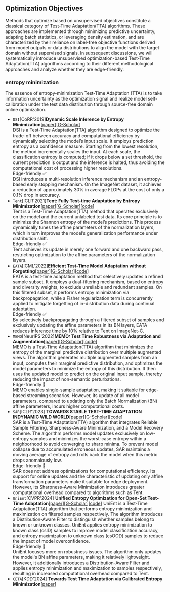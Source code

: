 ## Optimization Objectives
Methods that optimize based on unsupervised objectives constitute a classical category of Test-Time Adaptation(TTA) algorithms. These approaches are implemented through minimizing predictive uncertainty, adapting batch statistics, or leveraging density estimation, and are characterized by their reliance on label-free objective functions derived from model outputs or data distributions to align the model with the target domain without supervised signals. In subsequent discussions, we will systematically introduce unsupervised optimization-based Test-Time Adaptation(TTA) algorithms according to their different methodological approaches and analyze whether they are edge-friendly.
### entropy minimization
The essence of entropy-minimization Test-Time Adaptation (TTA) is to take information uncertainty as the optimization signal and realize model self-calibration under the test data distribution through source-free domain online optimization.  
- `DSI`[CoRR'2019]**Dynamic Scale Inference by Entropy Minimization**[[paper](https://arxiv.org/pdf/1908.03182)][[G-Scholar](https://scholar.google.com/scholar?hl=en&as_sdt=0%2C5&q=Dynamic+Scale+Inference+by+Entropy+Minimization&btnG=)]            
DSI is a Test-Time Adaptation(TTA) algorithm designed to optimize the trade-off between accuracy and computational efficiency by dynamically selecting the model’s input scale. It employs prediction entropy as a confidence measure. Starting from the lowest resolution, the method incrementally scales the input. At each scale, the classification entropy is computed; if it drops below a set threshold, the current prediction is output and the inference is halted, thus avoiding the computational cost of processing higher resolutions.   
Edge-friendly&nbsp;✅   
DSI introduces a multi-resolution inference mechanism and an entropy-based early stopping mechanism. On the ImageNet dataset, it achieves a reduction of approximately 30% in average FLOPs at the cost of only a 0.1% drop in accuracy.
- `Tent`[ICLR'2021]**Tent: Fully Test-time Adaptation by Entropy Minimization**[[paper](https://arxiv.org/abs/2006.10726)][[G-Scholar](https://scholar.google.com/scholar?hl=en&as_sdt=0%2C5&q=Tent%3A+Fully+Test-time+Adaptation+by+Entropy+Minimization&btnG=)][[code](https://github.com/DequanWang/tent)]  
Tent is a Test-Time Adaptation(TTA) method that operates exclusively on the model and the current unlabeled test data. Its core principle is to minimize the Shannon entropy of the model’s predictions. This process dynamically tunes the affine parameters of the normalization layers, which in turn improves the model’s generalization performance under distribution shift.  
Edge-friendly&nbsp;✅   
Tent achieves its update in merely one forward and one backward pass, restricting optimization to the affine parameters of the normalization layers.
- `EATA`[ICML'2022]**Efficient Test-Time Model Adaptation without Forgetting**[[paper](https://proceedings.mlr.press/v162/niu22a.html)][[G-Scholar](https://scholar.google.com/scholar?hl=en&as_sdt=0%2C5&q=Efficient+Test-Time+Model+Adaptation+without+Forgetting&btnG=)][[code](https://github.com/mr-eggplant/EATA)]   
EATA is a test-time adaptation method that selectively updates a refined sample subset. It employs a dual-filtering mechanism, based on entropy and diversity weights, to exclude unreliable and redundant samples. On this filtered subset, it performs entropy minimization via backpropagation, while a Fisher regularization term is concurrently applied to mitigate forgetting of in-distribution data during continual adaptation.  
Edge-friendly&nbsp;✅  
By selectively backpropagating through a filtered subset of samples and exclusively updating the affine parameters in its BN layers, EATA reduces inference time by 10% relative to Tent on ImageNet-C.
- `MEMO`[NeurIPS'2022]**MEMO: Test Time Robustness via Adaptation and Augmentation**[[paper](https://proceedings.neurips.cc/paper_files/paper/2022/file/fc28053a08f59fccb48b11f2e31e81c7-Paper-Conference.pdf)][[G-Scholar](https://scholar.google.com/scholar?hl=en&as_sdt=0%2C5&q=MEMO%3A+Test+Time+Robustness+via+Adaptation+and+Augmentation&btnG=)][[code](https://github.com/zhangmarvin/memo)]   
MEMO is a Test-Time Adaptation(TTA) algorithm that minimizes the entropy of the marginal predictive distribution over multiple augmented views. The algorithm generates multiple augmented samples from an input, computes their marginal predictive distribution, and optimizes the model parameters to minimize the entropy of this distribution. It then uses the updated model to predict on the original input sample, thereby reducing the impact of non-semantic perturbations.   
Edge-friendly&nbsp;🔶   
MEMO enables single-sample adaptation, making it suitable for edge-based streaming scenarios. However, its update of all model parameters, compared to updating only the Batch Normalization (BN) affine parameters, incurs higher computational costs.
- `SAR`[ICLR'2023] **TOWARDS STABLE TEST-TIME ADAPTATION INDYNAMIC WILD WORLD**[[paper](https://openreview.net/pdf?id=g2YraF75Tj)][[G-Scholar](https://scholar.google.com/scholar?hl=en&as_sdt=0%2C5&q=TOWARDS+STABLE+TEST-TIME+ADAPTATION+INDYNAMIC+WILD+WORLD&btnG=)][[code](https://github.com/mr-eggplant/SAR)]   
SAR is a Test-Time Adaptation(TTA) algorithm that integrates Reliable Sample Filtering, Sharpness-Aware Minimization, and a Model Recovery Scheme. The algorithm performs model updates exclusively on low-entropy samples and minimizes the worst-case entropy within a neighborhood to avoid converging to sharp minima. To prevent model collapse due to accumulated erroneous updates, SAR maintains a moving average of entropy and rolls back the model when this metric drops anomalously low.   
Edge-friendly&nbsp;🔶   
SAR does not address optimizations for computational efficiency. Its support for online updates and the characteristic of updating only affine transformation parameters make it suitable for edge deployment. However, its Sharpness-Aware Minimization introduces greater computational overhead compared to algorithms such as Tent.
- `UniEnt`[CVPR'2024] **Unified Entropy Optimization for Open-Set Test-Time Adaptation**[[paper](https://openaccess.thecvf.com/content/CVPR2024/papers/Gao_Unified_Entropy_Optimization_for_Open-Set_Test-Time_Adaptation_CVPR_2024_paper.pdf)][[G-Scholar](https://scholar.google.com/scholar?hl=en&as_sdt=0%2C5&q=Unified+Entropy+Optimization+for+Open-Set+Test-Time+Adaptation&btnG=)][[code](https://github.com/gaozhengqing/UniEnt)]
UniEnt is a Test-Time Adaptation(TTA) algorithm that performs entropy minimization and maximization on filtered samples respectively. The algorithm introduces a Distribution-Aware Filter to distinguish whether samples belong to known or unknown classes. UniEnt applies entropy minimization to known class (csID) samples to improve model classification accuracy, and entropy maximization to unknown class (csOOD) samples to reduce the impact of model overconfidence.   
Edge-friendly&nbsp;🔶   
UniEnt focuses more on robustness issues. The algorithm only updates the model's BN affine parameters, making it relatively lightweight. However, it additionally introduces a Distribution-Aware Filter and applies entropy minimization and maximization to samples respectively, resulting in increased computational overhead compared to Tent.
- `CETA`[KDD'2024] **Towards Test Time Adaptation via Calibrated Entropy Minimization**[[paper](https://dl.acm.org/doi/abs/10.1145/3637528.3671672?casa_token=REFEvs1wo2YAAAAA:x6mQ_bHG2MIY0buTx-yluLi1ANP0GDVOoFcNI_hfZfn_RBZPof1LbJdQz7UM45lU2NOEqEj7O0WWwA)]

